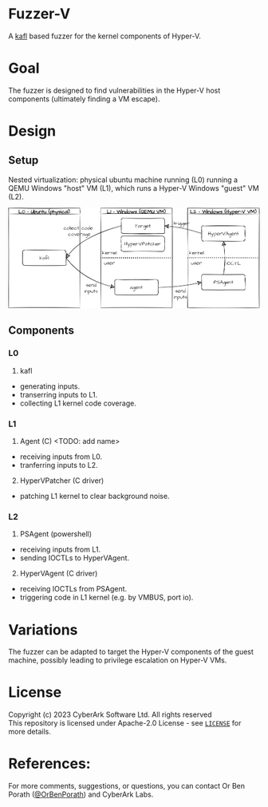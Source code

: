 # Fuzzer-V

A [kafl](https://github.com/RUB-SysSec/kAFL) based fuzzer for the kernel components of Hyper-V.

# Goal
The fuzzer is designed to find vulnerabilities in the Hyper-V host components (ultimately finding a VM escape).

# Design

## Setup
Nested virtualization: physical ubuntu machine running (L0) running a QEMU Windows "host" VM (L1), which runs a Hyper-V Windows "guest" VM (L2).

![image info](/pictures/HyperVFuzz.drawio.png)

## Components
### L0
1. kafl
- generating inputs.
- transerring inputs to L1.
- collecting L1 kernel code coverage. 

### L1
1. Agent (C) <TODO: add name>
- receiving inputs from L0.
- tranferring inputs to L2.
2. HyperVPatcher (C driver)
- patching L1 kernel to clear background noise.

### L2
1. PSAgent (powershell)
- receiving inputs from L1.
- sending IOCTLs to HyperVAgent.
2. HyperVAgent (C driver)
- receiving IOCTLs from PSAgent.
- triggering code in L1 kernel (e.g. by VMBUS, port io).



# Variations
The fuzzer can be adapted to target the Hyper-V components of the guest machine, possibly leading to privilege escalation on Hyper-V VMs.

# License
Copyright (c) 2023 CyberArk Software Ltd. All rights reserved  
This repository is licensed under  Apache-2.0 License - see [`LICENSE`](LICENSE) for more details.


# References:
For more comments, suggestions, or questions, you can contact Or Ben Porath ([@OrBenPorath](https://twitter.com/OrBenPorath)) and CyberArk Labs.

